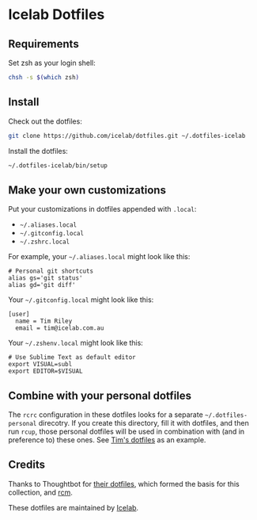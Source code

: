 # Icelab Dotfiles

## Requirements

Set zsh as your login shell:

```sh
chsh -s $(which zsh)
```

## Install

Check out the dotfiles:

```sh
git clone https://github.com/icelab/dotfiles.git ~/.dotfiles-icelab
```

Install the dotfiles:

```sh
~/.dotfiles-icelab/bin/setup
```

## Make your own customizations

Put your customizations in dotfiles appended with `.local`:

* `~/.aliases.local`
* `~/.gitconfig.local`
* `~/.zshrc.local`

For example, your `~/.aliases.local` might look like this:

```
# Personal git shortcuts
alias gs='git status'
alias gd='git diff'
```

Your `~/.gitconfig.local` might look like this:

```
[user]
  name = Tim Riley
  email = tim@icelab.com.au
```

Your `~/.zshenv.local` might look like this:

```
# Use Sublime Text as default editor
export VISUAL=subl
export EDITOR=$VISUAL
```

## Combine with your personal dotfiles

The `rcrc` configuration in these dotfiles looks for a separate `~/.dotfiles-personal` direcotry. If you create this directory, fill it with dotfiles, and then run `rcup`, those personal dotfiles will be used in combination with (and in preference to) these ones. See [Tim's dotfiles](https://github.com/timriley/dotfiles) as an example.

## Credits

Thanks to Thoughtbot for [their dotfiles](https://github.com/thoughtbot/dotfiles), which formed the basis for this collection, and [rcm](https://github.com/thoughtbot/rcm).

These dotfiles are maintained by [Icelab](http://icelab.com.au/).

